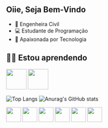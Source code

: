 ## Oiie, Seja Bem-Vindo
- :construction_worker: Engenheira Civil
- 💻 Estudante de Programação
- :purple_heart: Apaixonada por Tecnologia

## 👨‍💻 Estou aprendendo
<p>
  <img src="https://cdn.jsdelivr.net/gh/devicons/devicon@latest/icons/rails/rails-plain-wordmark.svg" width="55" height="55"/>
  <img src="https://cdn.jsdelivr.net/gh/devicons/devicon@latest/icons/ruby/ruby-plain-wordmark.svg" width="55" height="55"/>
</p>

![Top Langs](https://github-readme-stats.vercel.app/api/top-langs/?username=nicolymeneghesso&layout=compact&theme=radical)
![Anurag's GitHub stats](https://github-readme-stats.vercel.app/api?username=nicolymeneghesso&hide=issues&show_icons=true&theme=radical)

<p>
  <img src="https://cdn.jsdelivr.net/gh/devicons/devicon@latest/icons/html5/html5-original.svg" width="40" height="40"/>
  <img src="https://cdn.jsdelivr.net/gh/devicons/devicon@latest/icons/css3/css3-original.svg" width="40" height="40"/>
  <img src="https://cdn.jsdelivr.net/gh/devicons/devicon@latest/icons/javascript/javascript-original.svg" width="40" height="40"/>
  <img src="https://cdn.jsdelivr.net/gh/devicons/devicon@latest/icons/bootstrap/bootstrap-original.svg" width="40" height="40"/>
  <img src="https://cdn.jsdelivr.net/gh/devicons/devicon@latest/icons/git/git-original.svg" width="40" height="40"/>
  <img src="https://cdn.jsdelivr.net/gh/devicons/devicon@latest/icons/vscode/vscode-original.svg" width="40" height="40"/>
</p>
